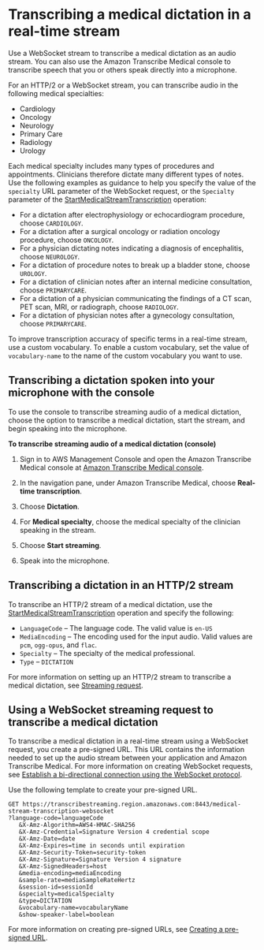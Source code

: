 # Transcribing a medical dictation in a real\-time stream<a name="streaming-medical-dictation"></a>

Use a WebSocket stream to transcribe a medical dictation as an audio stream\. You can also use the Amazon Transcribe Medical console to transcribe speech that you or others speak directly into a microphone\.

 For an HTTP/2 or a WebSocket stream, you can transcribe audio in the following medical specialties: 
+ Cardiology
+ Oncology
+ Neurology
+ Primary Care
+ Radiology
+ Urology

Each medical specialty includes many types of procedures and appointments\. Clinicians therefore dictate many different types of notes\. Use the following examples as guidance to help you specify the value of the `specialty` URL parameter of the WebSocket request, or the `Specialty` parameter of the [StartMedicalStreamTranscription](API_streaming_StartMedicalStreamTranscription.md) operation:
+ For a dictation after electrophysiology or echocardiogram procedure, choose `CARDIOLOGY`\.
+ For a dictation after a surgical oncology or radiation oncology procedure, choose `ONCOLOGY`\.
+ For a physician dictating notes indicating a diagnosis of encephalitis, choose `NEUROLOGY`\.
+ For a dictation of procedure notes to break up a bladder stone, choose `UROLOGY`\.
+ For a dictation of clinician notes after an internal medicine consultation, choose `PRIMARYCARE`\.
+ For a dictation of a physician communicating the findings of a CT scan, PET scan, MRI, or radiograph, choose `RADIOLOGY`\.
+ For a dictation of physician notes after a gynecology consultation, choose `PRIMARYCARE`\.

To improve transcription accuracy of specific terms in a real\-time stream, use a custom vocabulary\. To enable a custom vocabulary, set the value of `vocabulary-name` to the name of the custom vocabulary you want to use\.

## Transcribing a dictation spoken into your microphone with the console<a name="streaming-medical-dictation-console"></a>

To use the console to transcribe streaming audio of a medical dictation, choose the option to transcribe a medical dictation, start the stream, and begin speaking into the microphone\.

**To transcribe streaming audio of a medical dictation \(console\)**

1. Sign in to AWS Management Console and open the Amazon Transcribe Medical console at [Amazon Transcribe Medical console](https://console.aws.amazon.com/transcribe/)\.

1. In the navigation pane, under Amazon Transcribe Medical, choose **Real\-time transcription**\.

1. Choose **Dictation**\.

1. For **Medical specialty**, choose the medical specialty of the clinician speaking in the stream\.

1. Choose **Start streaming**\.

1. Speak into the microphone\.

## Transcribing a dictation in an HTTP/2 stream<a name="http2-med-dictation-streaming"></a>

To transcribe an HTTP/2 stream of a medical dictation, use the [StartMedicalStreamTranscription](API_streaming_StartMedicalStreamTranscription.md) operation and specify the following:
+ `LanguageCode` – The language code\. The valid value is `en-US`
+ `MediaEncoding` – The encoding used for the input audio\. Valid values are `pcm`, `ogg-opus`, and `flac`\.
+ `Specialty` – The specialty of the medical professional\.
+ `Type` – `DICTATION`

For more information on setting up an HTTP/2 stream to transcribe a medical dictation, see [Streaming request](how-streaming-med.md#streaming-med-request)\.

## Using a WebSocket streaming request to transcribe a medical dictation<a name="transcribe-medical-dictation-websocket"></a>

To transcribe a medical dictation in a real\-time stream using a WebSocket request, you create a pre\-signed URL\. This URL contains the information needed to set up the audio stream between your application and Amazon Transcribe Medical\. For more information on creating WebSocket requests, see [Establish a bi\-directional connection using the WebSocket protocol](websocket-med.md)\.

Use the following template to create your pre\-signed URL\.

```
GET https://transcribestreaming.region.amazonaws.com:8443/medical-stream-transcription-websocket
?language-code=languageCode
   &X-Amz-Algorithm=AWS4-HMAC-SHA256
   &X-Amz-Credential=Signature Version 4 credential scope
   &X-Amz-Date=date
   &X-Amz-Expires=time in seconds until expiration
   &X-Amz-Security-Token=security-token
   &X-Amz-Signature=Signature Version 4 signature 
   &X-Amz-SignedHeaders=host
   &media-encoding=mediaEncoding
   &sample-rate=mediaSampleRateHertz
   &session-id=sessionId
   &specialty=medicalSpecialty
   &type=DICTATION
   &vocabulary-name=vocabularyName
   &show-speaker-label=boolean
```

For more information on creating pre\-signed URLs, see [Creating a pre\-signed URL](websocket-med.md#websocket-url-med)\.